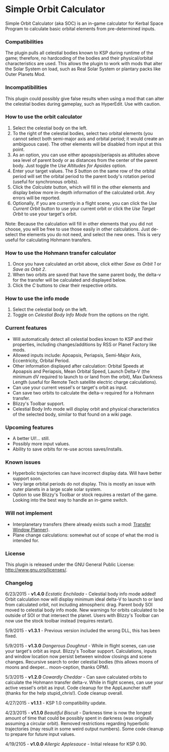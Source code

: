 # Simple Orbit Calculator
Simple Orbit Calculator (aka SOC) is an in-game calculator for Kerbal Space Program to calculate basic orbital elements from pre-determined inputs.

### Compatibilities
The plugin pulls all celestial bodies known to KSP during runtime of the game; therefore, no hardcoding of the bodies and their physical/orbital characteristics are used. This allows the plugin to work with mods that alter the Solar System on load, such as Real Solar System or plantary packs like Outer Planets Mod.

### Incompatibilities
This plugin could possibly give false results when using a mod that can alter the celestial bodies during gameplay, such as HyperEdit. Use with caution.

### How to use the orbit calculator
1. Select the celestial body on the left.
2. To the right of the celestial bodies, select two orbital elements (you cannot select both semi-major axis and orbital period; it would create an ambiguous case). The other elements will be disabled from input at this point.
3. As an option, you can use either apoapsis/periapsis as altitudes above sea level of parent body or as distances from the center of the parent body. Just toggle the *Use Altitudes for Apsides* option.
4. Enter your target values. The *S* button on the same row of the orbital period will set the orbital period to the parent body's rotation period (useful for synchronous orbits).
5. Click the *Calculate* button, which will fill in the other elements and display below more in-depth information of the calculated orbit. Any errors will be reported.
6. Optionally, if you are currently in a flight scene, you can click the *Use Current Orbit* button to use your current orbit or click the *Use Target Orbit* to use your target's orbit.

Note: Because the calculation will fill in other elements that you did not choose, you will be free to use those easily in other calculations. Just de-select the elements you do not need, and select the new ones. This is very useful for calculating Hohmann transfers.

### How to use the Hohmann transfer calculator
1. Once you have calculated an orbit above, click either *Save as Orbit 1* or *Save as Orbit 2*.
2. When two orbits are saved that have the same parent body, the delta-v for the transfer will be calculated and displayed below.
3. Click the *C* buttons to clear their respective orbits.

### How to use the info mode
1. Select the celestial body on the left.
2. Toggle on *Celestial Body Info Mode* from the options on the right.

### Current features
* Will automatically detect all celestial bodies known to KSP and their properties, including changes/additions by RSS or Planet Factory like mods.
* Allowed inputs include: Apoapsis, Periapsis, Semi-Major Axis, Eccentricity, Orbital Period.
* Other information displayed after calculation: Orbital Speeds at Apoapsis and Periapsis, Mean Orbital Speed, Launch Delta-V (the minimum dV required to launch to or land from the orbit), Max Darkness Length (useful for Remote Tech satellite electric charge calculations).
* Can use your current vessel's or target's orbit as input.
* Can save two orbits to calculate the delta-v required for a Hohmann transfer.
* Blizzy's Toolbar support.
* Celestial Body Info mode will display orbit and physical characteristics of the selected body, similar to that found on a wiki page.

### Upcoming features
* A better UI!... still.
* Possibly more input values.
* Ability to save orbits for re-use across saves/installs.

### Known issues
* Hyperbolic trajectories can have incorrect display data. Will have better support soon.
* Very large orbital periods do not display. This is mostly an issue with outer planets in a large scale solar system.
* Option to use Blizzy's Toolbar or stock requires a restart of the game. Looking into the best way to handle an in-game switch.

### Will not implement
* Interplanetary transfers (there already exists such a mod: [Transfer Window Planner](http://forum.kerbalspaceprogram.com/threads/93115)).
* Plane change calculations: somewhat out of scope of what the mod is intended for.

### License
This plugin is released under the GNU General Public License: http://www.gnu.org/licenses/.

### Changelog
6/23/2015 - **v1.4.0** *Ecstatic Enchilada* - Celestial body info mode added! Orbit calculation now will display minimum ideal delta-V to launch to or land from calculated orbit, not including atmospheric drag. Parent body SOI moved to celestial body info mode. New warnings for orbits calculated to be outside of SOI or that intersect the planet. Users with Blizzy's Toolbar can now use the stock toolbar instead (requires restart).

5/9/2015 - **v1.3.1** - Previous version included the wrong DLL, this has been fixed.

5/9/2015 - **v1.3.0** *Dangerous Doughnut* - While in flight scenes, can use your target's orbit as input. Blizzy's Toolbar support. Calculations, inputs and window location now persist between window closings and scene changes. Recursive search to order celestial bodies (this allows moons of moons and deeper... moon-ception, thanks OPM).

5/3/2015 - **v1.2.0** *Cowardly Cheddar* - Can save calculated orbits to calculate the Hohmann transfer delta-v. While in flight scenes, can use your active vessel's orbit as input. Code cleanup for the AppLauncher stuff (thanks for the help stupid_chris!). Code cleanup overall.

4/27/2015 - **v1.1.1** - KSP 1.0 compatibility update.

4/23/2015 - **v1.1.0** *Beautiful Biscuit* - Darkness time is now the longest amount of time that could be possibly spent in darkness (was originally assuming a circular orbit). Removed restrictions regarding hyperbolic trajectories (may result in some weird output numbers). Some code cleanup to prepare for future input values.

4/19/2105 - **v1.0.0** *Allergic Applesauce* - Initial release for KSP 0.90.
